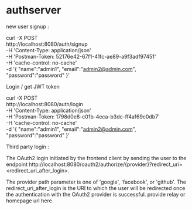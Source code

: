 # authserver

new user signup :

curl -X POST \
  http://localhost:8080/auth/signup \
  -H 'Content-Type: application/json' \
  -H 'Postman-Token: 52176e42-67f1-41fc-ae89-a9f3adf97451' \
  -H 'cache-control: no-cache' \
  -d '{
"name":"admin1",
"email":"admin2@admin.com",
"password":"password"
}'


Login / get JWT token

curl -X POST \
  http://localhost:8080/auth/login \
  -H 'Content-Type: application/json' \
  -H 'Postman-Token: 1798d0e8-c01b-4eca-b3dc-ff4af69c0db7' \
  -H 'cache-control: no-cache' \
  -d '{
"name":"admin1",
"email":"admin2@admin.com",
"password":"password"
}'


Third party login : 

The OAuth2 login  initiated by the frontend client by sending the user to the endpoint http://localhost:8080/oauth2/authorize/{provider}?redirect_uri=<redirect_uri_after_login>.

The provider path parameter is one of 'google', 'facebook', or 'github'. The redirect_uri_after_login is the URI to which the user will be redirected once the authentication with the OAuth2 provider is successful. provide relay or homepage url here
